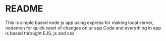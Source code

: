 # README
This is simple based node js app using express for making local server, nodemon for quick reset of changes on ur app
Code and everything in app is based throught EJS, js and css 
